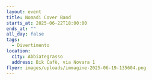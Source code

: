 ```yaml
---
layout: event
title: Nomadi Cover Band
starts_at: 2025-06-22T18:00:00
ends_at: ""
all_day: false
tags:
  - Divertimento
location:
  city: Abbiategrasso
  address: Bik Cafè, via Novara 1
flyer: images/uploads/immagine-2025-06-19-135604.png
---
```

